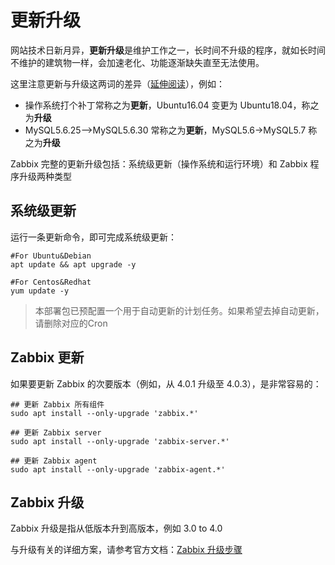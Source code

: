 # 更新升级

网站技术日新月异，**更新升级**是维护工作之一，长时间不升级的程序，就如长时间不维护的建筑物一样，会加速老化、功能逐渐缺失直至无法使用。  

这里注意更新与升级这两词的差异（[延伸阅读](https://support.websoft9.com/docs/faq/zh/tech-upgrade.html#更新-vs-升级)），例如：  

- 操作系统打个补丁常称之为**更新**，Ubuntu16.04 变更为 Ubuntu18.04，称之为**升级**
- MySQL5.6.25-->MySQL5.6.30 常称之为**更新**，MySQL5.6->MySQL5.7 称之为**升级**

Zabbix 完整的更新升级包括：系统级更新（操作系统和运行环境）和 Zabbix 程序升级两种类型

## 系统级更新

运行一条更新命令，即可完成系统级更新：

``` shell
#For Ubuntu&Debian
apt update && apt upgrade -y

#For Centos&Redhat
yum update -y
```
> 本部署包已预配置一个用于自动更新的计划任务。如果希望去掉自动更新，请删除对应的Cron

## Zabbix 更新

如果要更新 Zabbix 的次要版本（例如，从 4.0.1 升级至 4.0.3），是非常容易的：

```
## 更新 Zabbix 所有组件
sudo apt install --only-upgrade 'zabbix.*'

## 更新 Zabbix server
sudo apt install --only-upgrade 'zabbix-server.*'

## 更新 Zabbix agent 
sudo apt install --only-upgrade 'zabbix-agent.*'
```

## Zabbix 升级

Zabbix 升级是指从低版本升到高版本，例如 3.0 to 4.0

与升级有关的详细方案，请参考官方文档：[Zabbix 升级步骤](https://www.zabbix.com/documentation/4.0/zh/manual/installation/upgrade)